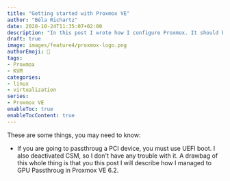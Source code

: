 ```yaml
---
title: "Getting started with Proxmox VE"
author: "Béla Richartz"
date: 2020-10-24T11:35:07+02:00
description: "In this post I wrote how I configure Proxmox. It should be a help to anyone who want's to set up a homelab with proxmox."
draft: true
image: images/feature4/proxmox-logo.png
authorEmoji: 🤖
tags:
- Proxmox
- KVM
categories:
- linux
- virtualization
series:
- Proxmox VE
enableToc: true
enableTocContent: true
---
```

These are some things, you may need to know:
- If you are going to passthroug a PCI device, you must use UEFI boot. I also deactivated CSM, so I don't have any trouble with it. A drawbag of this whole thing is that you  this post I will describe how I managed to GPU Passthroug in Proxmox VE 6.2. 

